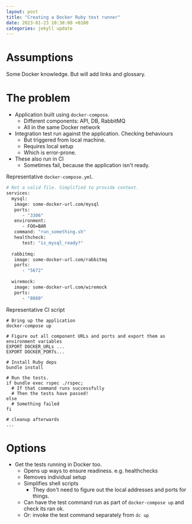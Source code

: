 ```yaml
---
layout: post
title: "Creating a Docker Ruby test runner"
date: 2023-01-23 10:30:00 +0100
categories: jekyll update
---
```


# Assumptions
Some Docker knowledge. But will add links and glossary.

# The problem
- Application built using `docker-compose`.
    - Different components: API, DB, RabbitMQ
    - All in the same Docker network
- Integration test run against the application. Checking behaviours
    - But triggered from local machine.
    - Requires local setup
    - Which is error-prone.
- These also run in CI
    - Sometimes fail, because the application isn't ready.



Representative `docker-compose.yml`.
```dockerfile
# Not a valid file. Simplified to provide context.
services:
  mysql:
   image: some-docker-url.com/mysql
   ports:
      - "3306"
   environment:
      - FOO=BAR
   command: "run_something.sh"
   healthcheck:
      test: "is_mysql_ready?"
      
  rabbitmq:
   image: some-docker-url.com/rabbitmq
   ports:
      - "5672"
      
  wiremock:
   image: some-docker-url.com/wiremock
   ports:
      - "8080"
```


Representative CI script
```shell
# Bring up the application
docker-compose up

# Figure out all component URLs and ports and export them as environment variables
EXPORT DOCKER_URLs ...
EXPORT DOCKER_PORTs...

# Install Ruby deps
bundle install

# Run the tests.  
if bundle exec rspec ./rspec;
  # If that command runs successfully
  # Then the tests have passed!
else
  # Something failed
fi

# cleanup afterwards
...
```


# Options
 - Get the tests running in Docker too.
   - Opens up ways to ensure readiness. e.g. healthchecks
   - Removes individual setup
   - Simplifies shell scripts
     - They don't need to figure out the local addresses and ports for things.
   - Can have the test command run as part of `docker-compose up` and check its ran ok. 
   - Or: invoke the test command separately from `dc up`

[1]: https://app.pluralsight.com/library/courses/getting-started-docker/table-of-contents
